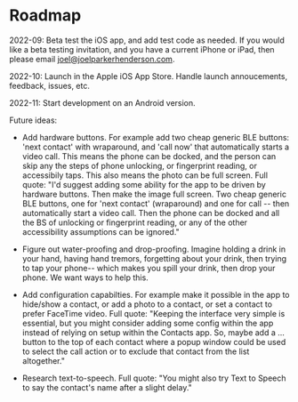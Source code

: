 # Roadmap

2022-09: Beta test the iOS app, and add test code as needed. If you would like a beta testing invitation, and you have a current iPhone or iPad, then please email joel@joelparkerhenderson.com.

2022-10: Launch in the Apple iOS App Store. Handle launch annoucements, feedback, issues, etc.

2022-11: Start development on an Android version.  

Future ideas:

* Add hardware buttons. For example add two cheap generic BLE buttons: 'next contact' with wraparound, and 'call now' that automatically starts a video call. This means the phone can be docked, and the person can skip any the steps of phone unlocking, or fingerprint reading, or accessibily taps. This also means the photo can be full screen. Full quote: "I'd suggest adding some ability for the app to be driven by hardware buttons. Then make the image full screen. Two cheap generic BLE buttons, one for 'next contact' (wraparound) and one for call -- then automatically start a video call. Then the phone can be docked and all the BS of unlocking or fingerprint reading, or any of the other accessibility assumptions can be ignored."

* Figure out water-proofing and drop-proofing. Imagine holding a drink in your hand, having hand tremors, forgetting about your drink, then trying to tap your phone-- which makes you spill your drink, then drop your phone. We want ways to help this.
  
* Add configuration capabilties. For example make it possible in the app to hide/show a contact, or add a photo to a contact, or set a contact to prefer FaceTime video. Full quote: "Keeping the interface very simple is essential, but you might consider adding some config within the app instead of relying on setup within the Contacts app. So, maybe add a ... button to the top of each contact where a popup window could be used to select the call action or to exclude that contact from the list altogether."
  
* Research text-to-speech. Full quote: "You might also try Text to Speech to say the contact's name after a slight delay."
  